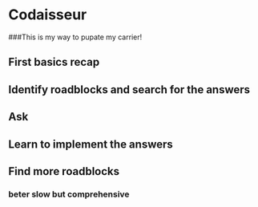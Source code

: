 # Codaisseur
###This is my way to pupate my carrier!

## First basics recap

## Identify roadblocks and search for the answers

## Ask

## Learn to implement the answers

## Find more roadblocks

### beter slow but comprehensive

